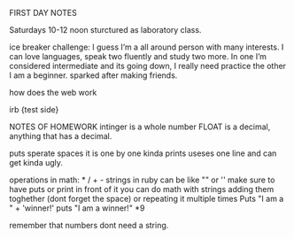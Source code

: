FIRST DAY NOTES

 Saturdays 10-12 noon
sturctured as laboratory class. 

ice breaker challenge: 
I guess I’m a all around person with many interests. I can love languages, speak two fluently and study two more. In one I’m considered intermediate and its going down, I really need practice the other I am a beginner. sparked after making friends. 

how does the web work 

irb {test side}

NOTES OF HOMEWORK 
intinger is a whole number
FLOAT  is a decimal, anything that has a decimal.

puts    sperate spaces it is one by one kinda
prints  useses one line and can get kinda ugly.

operations in math: * / + - 
strings in ruby can be like "" or '' make sure to have puts or print in front of it
you can do math  with strings adding them toghether (dont forget the space) or repeating it multiple times
Puts "I am a " + 'winner!'
puts "I am a winner!" *9

remember that numbers dont need a string. 